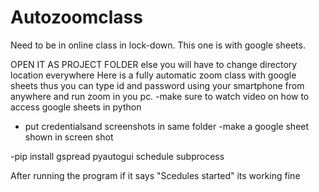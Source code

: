 # Autozoomclass
Need to be in online class in lock-down. This one is with google sheets.

OPEN IT AS PROJECT FOLDER else you will have to change directory location everywhere
Here is a fully automatic zoom class with google sheets thus you can type id and password using your smartphone from anywhere and run zoom in you pc.
-make sure to watch video on how to access google sheets in python
- put credentialsand screenshots in same folder
-make a google sheet shown in screen shot

-pip install gspread 
pyautogui 
schedule 
subprocess


After running  the program if it says "Scedules started" its working fine
